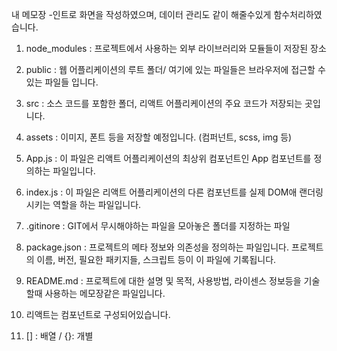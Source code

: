 내 메모장
-인트로 화면을 작성하였으며, 데이터 관리도 같이 해줄수있게 함수처리하였습니다.

1. node_modules : 프로젝트에서 사용하는 외부 라이브러리와 모듈들이 저장된 장소

2. public : 웹 어플리케이션의 루트 폴더/ 여기에 있는 파일들은 브라우저에 접근할 수 있는 파일들 입니다.

3. src : 소스 코드를 포함한 폴더, 리액트 어플리케이션의 주요 코드가 저장되는 곳입니다. 

4. assets : 이미지, 폰트 등을 저장할 예정입니다. (컴퍼넌트, scss, img 등)

5. App.js : 이 파일은 리액트 어플리케이션의 최상위 컴포넌트인 App 컴포넌트를 정의하는 파일입니다.

6. index.js : 이 파일은 리액트 어플리케이션의 다른 컴포넌트를 실제 DOM애 랜더링 시키는 역할을 하는 파일입니다.

7. .gitinore : GIT에서 무시해야하는 파일을 모아놓은 폴더를 지정하는 파일

8. package.json : 프로젝트의 메타 정보와 의존성을 정의하는 파일입니다. 프로젝트의 이름, 버전, 필요한 패키지들, 스크립트 등이 이 파일에 기록됩니다.

9. README.md : 프로젝트에 대한 설명 및 목적, 사용방법, 라이센스 정보등을 기술 할때 사용하는 메모장같은 파일입니다.

10. 리액트는 컴포넌트로 구성되어있습니다.

11. [] : 배열 / {}: 개별